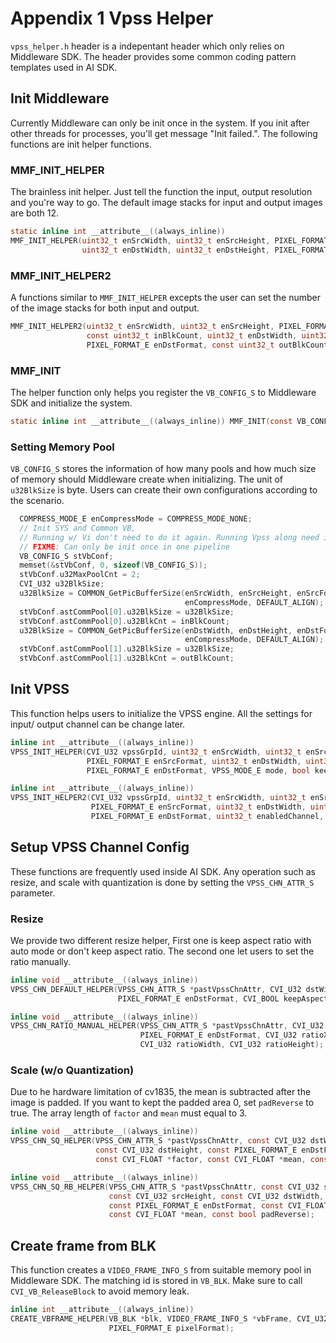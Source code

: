 # Appendix 1 Vpss Helper

``vpss_helper.h`` header is a indepentant header which only relies on Middleware SDK. The header provides some common coding pattern templates used in AI SDK.

## Init Middleware

Currently Middleware can only be init once in the system. If you init after other threads for processes, you'll get message "Init failed.". The following functions are init helper functions.

### MMF_INIT_HELPER

The brainless init helper. Just tell the function the input, output resolution and you're way to go. The default image stacks for input and output images are both 12.

```c
static inline int __attribute__((always_inline))
MMF_INIT_HELPER(uint32_t enSrcWidth, uint32_t enSrcHeight, PIXEL_FORMAT_E enSrcFormat,
                uint32_t enDstWidth, uint32_t enDstHeight, PIXEL_FORMAT_E enDstFormat);
```

### MMF_INIT_HELPER2

A functions similar to ``MMF_INIT_HELPER`` excepts the user can set the number of the image stacks for both input and output.

```c
MMF_INIT_HELPER2(uint32_t enSrcWidth, uint32_t enSrcHeight, PIXEL_FORMAT_E enSrcFormat,
                 const uint32_t inBlkCount, uint32_t enDstWidth, uint32_t enDstHeight,
                 PIXEL_FORMAT_E enDstFormat, const uint32_t outBlkCount);
```

### MMF_INIT

The helper function only helps you register the ``VB_CONFIG_S`` to Middleware SDK and initialize the system.

```c
static inline int __attribute__((always_inline)) MMF_INIT(const VB_CONFIG_S *stVbConf);
```

### Setting Memory Pool

``VB_CONFIG_S`` stores the information of how many pools and how much size of memory should Middleware create when initializing. The unit of ``u32BlkSize`` is byte. Users can create their own configurations according to the scenario.

```c
  COMPRESS_MODE_E enCompressMode = COMPRESS_MODE_NONE;
  // Init SYS and Common VB,
  // Running w/ Vi don't need to do it again. Running Vpss along need init below
  // FIXME: Can only be init once in one pipeline
  VB_CONFIG_S stVbConf;
  memset(&stVbConf, 0, sizeof(VB_CONFIG_S));
  stVbConf.u32MaxPoolCnt = 2;
  CVI_U32 u32BlkSize;
  u32BlkSize = COMMON_GetPicBufferSize(enSrcWidth, enSrcHeight, enSrcFormat, DATA_BITWIDTH_8,
                                       enCompressMode, DEFAULT_ALIGN);
  stVbConf.astCommPool[0].u32BlkSize = u32BlkSize;
  stVbConf.astCommPool[0].u32BlkCnt = inBlkCount;
  u32BlkSize = COMMON_GetPicBufferSize(enDstWidth, enDstHeight, enDstFormat, DATA_BITWIDTH_8,
                                       enCompressMode, DEFAULT_ALIGN);
  stVbConf.astCommPool[1].u32BlkSize = u32BlkSize;
  stVbConf.astCommPool[1].u32BlkCnt = outBlkCount;
```

## Init VPSS

This function helps users to initialize the VPSS engine. All the settings for input/ output channel can be change later.

```c
inline int __attribute__((always_inline))
VPSS_INIT_HELPER(CVI_U32 vpssGrpId, uint32_t enSrcWidth, uint32_t enSrcHeight,
                 PIXEL_FORMAT_E enSrcFormat, uint32_t enDstWidth, uint32_t enDstHeight,
                 PIXEL_FORMAT_E enDstFormat, VPSS_MODE_E mode, bool keepAspectRatio);

inline int __attribute__((always_inline))
VPSS_INIT_HELPER2(CVI_U32 vpssGrpId, uint32_t enSrcWidth, uint32_t enSrcHeight,
                  PIXEL_FORMAT_E enSrcFormat, uint32_t enDstWidth, uint32_t enDstHeight,
                  PIXEL_FORMAT_E enDstFormat, uint32_t enabledChannel, bool keepAspectRatio);
```

## Setup VPSS Channel Config

These functions are frequently used inside AI SDK. Any operation such as resize, and scale with quantization is done by setting the ``VPSS_CHN_ATTR_S`` parameter.

### Resize

We provide two different resize helper, First one is keep aspect ratio with auto mode or don't keep aspect ratio. The second one let users to set the ratio manually.

```c
inline void __attribute__((always_inline))
VPSS_CHN_DEFAULT_HELPER(VPSS_CHN_ATTR_S *pastVpssChnAttr, CVI_U32 dstWidth, CVI_U32 dstHeight,
                        PIXEL_FORMAT_E enDstFormat, CVI_BOOL keepAspectRatio);

inline void __attribute__((always_inline))
VPSS_CHN_RATIO_MANUAL_HELPER(VPSS_CHN_ATTR_S *pastVpssChnAttr, CVI_U32 dstWidth, CVI_U32 dstHeight,
                             PIXEL_FORMAT_E enDstFormat, CVI_U32 ratioX, CVI_U32 ratioY,
                             CVI_U32 ratioWidth, CVI_U32 ratioHeight);
```

### Scale (w/o Quantization)

Due to he hardware limitation of cv1835, the mean is subtracted after the image is padded. If you want to kept the padded area 0, set ``padReverse`` to true. The array length of ``factor`` and ``mean`` must equal to 3.

```c
inline void __attribute__((always_inline))
VPSS_CHN_SQ_HELPER(VPSS_CHN_ATTR_S *pastVpssChnAttr, const CVI_U32 dstWidth,
                   const CVI_U32 dstHeight, const PIXEL_FORMAT_E enDstFormat,
                   const CVI_FLOAT *factor, const CVI_FLOAT *mean, const bool padReverse);

inline void __attribute__((always_inline))
VPSS_CHN_SQ_RB_HELPER(VPSS_CHN_ATTR_S *pastVpssChnAttr, const CVI_U32 srcWidth,
                      const CVI_U32 srcHeight, const CVI_U32 dstWidth, const CVI_U32 dstHeight,
                      const PIXEL_FORMAT_E enDstFormat, const CVI_FLOAT *factor,
                      const CVI_FLOAT *mean, const bool padReverse);
```

## Create frame from BLK

This function creates a ``VIDEO_FRAME_INFO_S`` from suitable memory pool in Middleware SDK. The matching id is stored in ``VB_BLK``. Make sure to call ``CVI_VB_ReleaseBlock`` to avoid memory leak.

```c
inline int __attribute__((always_inline))
CREATE_VBFRAME_HELPER(VB_BLK *blk, VIDEO_FRAME_INFO_S *vbFrame, CVI_U32 srcWidth, CVI_U32 srcHeight,
                      PIXEL_FORMAT_E pixelFormat);
```